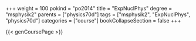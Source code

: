 +++
weight = 100
pokind = "po2014"
title = "ExpNuclPhys"
degree = "msphysik2"
parents = ["physics70d"]
tags = ["msphysik2", "ExpNuclPhys", "physics70d"]
categories = ["course"]
bookCollapseSection = false
+++

{{< genCoursePage >}}
